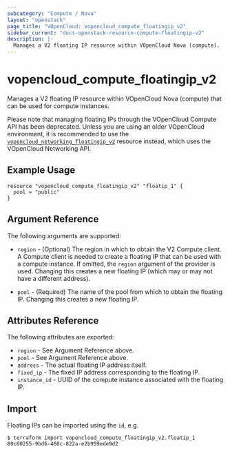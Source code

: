 ```yaml
---
subcategory: "Compute / Nova"
layout: "openstack"
page_title: "VOpenCloud: vopencloud_compute_floatingip_v2"
sidebar_current: "docs-openstack-resource-compute-floatingip-v2"
description: |-
  Manages a V2 floating IP resource within VOpenCloud Nova (compute).
---
```


# vopencloud\_compute\_floatingip\_v2

Manages a V2 floating IP resource within VOpenCloud Nova (compute)
that can be used for compute instances.

Please note that managing floating IPs through the VOpenCloud Compute API has
been deprecated. Unless you are using an older VOpenCloud environment, it is
recommended to use the [`vopencloud_networking_floatingip_v2`](networking_floatingip_v2.html)
resource instead, which uses the VOpenCloud Networking API.

## Example Usage

```hcl
resource "vopencloud_compute_floatingip_v2" "floatip_1" {
  pool = "public"
}
```

## Argument Reference

The following arguments are supported:

* `region` - (Optional) The region in which to obtain the V2 Compute client.
    A Compute client is needed to create a floating IP that can be used with
    a compute instance. If omitted, the `region` argument of the provider
    is used. Changing this creates a new floating IP (which may or may not
    have a different address).

* `pool` - (Required) The name of the pool from which to obtain the floating
    IP. Changing this creates a new floating IP.

## Attributes Reference

The following attributes are exported:

* `region` - See Argument Reference above.
* `pool` - See Argument Reference above.
* `address` - The actual floating IP address itself.
* `fixed_ip` - The fixed IP address corresponding to the floating IP.
* `instance_id` - UUID of the compute instance associated with the floating IP.

## Import

Floating IPs can be imported using the `id`, e.g.

```
$ terraform import vopencloud_compute_floatingip_v2.floatip_1 89c60255-9bd6-460c-822a-e2b959ede9d2
```
